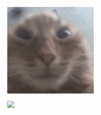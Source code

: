 
![](https://raw.githubusercontent.com/1member1/1member1/main/main.gif)



![](https://user-images.githubusercontent.com/72243137/167384921-e2c0e01a-6447-4091-ab91-886cb644f82a.gif)
